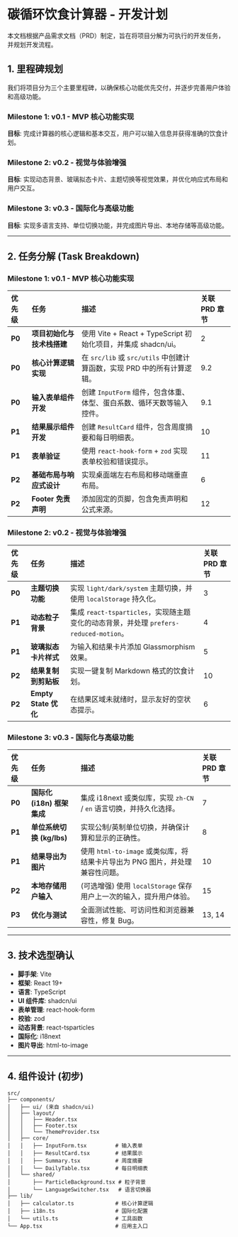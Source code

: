 # 碳循环饮食计算器 - 开发计划

本文档根据产品需求文档（PRD）制定，旨在将项目分解为可执行的开发任务，并规划开发流程。

## 1. 里程碑规划

我们将项目分为三个主要里程碑，以确保核心功能优先交付，并逐步完善用户体验和高级功能。

### Milestone 1: v0.1 - MVP 核心功能实现

**目标**: 完成计算器的核心逻辑和基本交互，用户可以输入信息并获得准确的饮食计划。

### Milestone 2: v0.2 - 视觉与体验增强

**目标**: 实现动态背景、玻璃拟态卡片、主题切换等视觉效果，并优化响应式布局和用户交互。

### Milestone 3: v0.3 - 国际化与高级功能

**目标**: 实现多语言支持、单位切换功能，并完成图片导出、本地存储等高级功能。

---

## 2. 任务分解 (Task Breakdown)

### Milestone 1: v0.1 - MVP 核心功能实现

| 优先级 | 任务                       | 描述                                                                    | 关联 PRD 章节 |
| :----- | :------------------------- | :---------------------------------------------------------------------- | :------------ |
| **P0** | **项目初始化与技术栈搭建** | 使用 Vite + React + TypeScript 初始化项目，并集成 shadcn/ui。           | 2             |
| **P0** | **核心计算逻辑实现**       | 在 `src/lib` 或 `src/utils` 中创建计算函数，实现 PRD 中的所有计算逻辑。 | 9.2           |
| **P0** | **输入表单组件开发**       | 创建 `InputForm` 组件，包含体重、体型、蛋白系数、循环天数等输入控件。   | 9.1           |
| **P1** | **结果展示组件开发**       | 创建 `ResultCard` 组件，包含周度摘要和每日明细表。                      | 10            |
| **P1** | **表单验证**               | 使用 `react-hook-form` + `zod` 实现表单校验和错误提示。                 | 11            |
| **P2** | **基础布局与响应式设计**   | 实现桌面端左右布局和移动端垂直布局。                                    | 6             |
| **P2** | **Footer 免责声明**        | 添加固定的页脚，包含免责声明和公式来源。                                | 12            |

### Milestone 2: v0.2 - 视觉与体验增强

| 优先级 | 任务                 | 描述                                                                                  | 关联 PRD 章节 |
| :----- | :------------------- | :------------------------------------------------------------------------------------ | :------------ |
| **P0** | **主题切换功能**     | 实现 `light/dark/system` 主题切换，并使用 `localStorage` 持久化。                     | 3             |
| **P1** | **动态粒子背景**     | 集成 `react-tsparticles`，实现随主题变化的动态背景，并处理 `prefers-reduced-motion`。 | 4             |
| **P1** | **玻璃拟态卡片样式** | 为输入和结果卡片添加 Glassmorphism 效果。                                             | 5             |
| **P2** | **结果复制到剪贴板** | 实现一键复制 Markdown 格式的饮食计划。                                                | 10            |
| **P2** | **Empty State 优化** | 在结果区域未就绪时，显示友好的空状态提示。                                            | 6             |

### Milestone 3: v0.3 - 国际化与高级功能

| 优先级 | 任务                       | 描述                                                                         | 关联 PRD 章节 |
| :----- | :------------------------- | :--------------------------------------------------------------------------- | :------------ |
| **P0** | **国际化 (i18n) 框架集成** | 集成 i18next 或类似库，实现 `zh-CN` / `en` 语言切换，并持久化选择。          | 7             |
| **P1** | **单位系统切换 (kg/lbs)**  | 实现公制/英制单位切换，并确保计算和显示的正确性。                            | 8             |
| **P1** | **结果导出为图片**         | 使用 `html-to-image` 或类似库，将结果卡片导出为 PNG 图片，并处理兼容性问题。 | 10            |
| **P2** | **本地存储用户输入**       | (可选增强) 使用 `localStorage` 保存用户上一次的输入，提升用户体验。          | 15            |
| **P3** | **优化与测试**             | 全面测试性能、可访问性和浏览器兼容性，修复 Bug。                             | 13, 14        |

---

## 3. 技术选型确认

- **脚手架**: Vite
- **框架**: React 19+
- **语言**: TypeScript
- **UI 组件库**: shadcn/ui
- **表单管理**: react-hook-form
- **校验**: zod
- **动态背景**: react-tsparticles
- **国际化**: i18next
- **图片导出**: html-to-image

---

## 4. 组件设计 (初步)

```
src/
├── components/
│   ├── ui/ (来自 shadcn/ui)
│   ├── layout/
│   │   ├── Header.tsx
│   │   ├── Footer.tsx
│   │   └── ThemeProvider.tsx
│   ├── core/
│   │   ├── InputForm.tsx         # 输入表单
│   │   ├── ResultCard.tsx        # 结果展示
│   │   ├── Summary.tsx           # 周度摘要
│   │   └── DailyTable.tsx        # 每日明细表
│   └── shared/
│       ├── ParticleBackground.tsx # 粒子背景
│       └── LanguageSwitcher.tsx   # 语言切换器
├── lib/
│   ├── calculator.ts             # 核心计算逻辑
│   ├── i18n.ts                   # 国际化配置
│   └── utils.ts                  # 工具函数
└── App.tsx                       # 应用主入口
```
